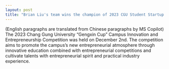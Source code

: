 ```yaml
---
layout: post
title: "Brian Liu's team wins the champion of 2023 CGU Student Startup Compititioin"
---
```

(English paragraphs are translated from Chinese paragraphs by MS Copilot)
The 2023 Chang Gung University “Gengxin Cup” Campus Innovation and Entrepreneurship Competition was held on December 2nd. The competition aims to promote the campus’s new entrepreneurial atmosphere through innovative education combined with entrepreneurial competitions and cultivate talents with entrepreneurial spirit and practical industry experience.